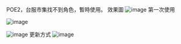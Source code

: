 POE2，台服市集找不到角色，暫時使用。
效果圖
![image](https://github.com/user-attachments/assets/d6df8974-d332-4eef-a7af-55886082f99f)
第一次使用

![image](https://github.com/user-attachments/assets/c1296d20-8c44-4e93-95b0-7829eca5e6ca)

![image](https://github.com/user-attachments/assets/013c8b60-89bd-41a0-b24b-1028249cb699)
更新方式
![image](https://github.com/user-attachments/assets/2238c15f-69ab-4f67-bb2a-a0928530258b)

